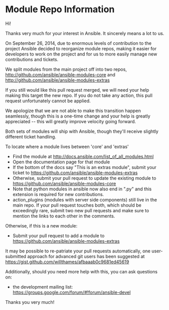Module Repo Information
=======================

Hi!

Thanks very much for your interest in Ansible.  It sincerely means a lot to us. 

On September 26, 2014, due to enormous levels of contribution to the project Ansible decided to reorganize module repos, making it easier
for developers to work on the project and for us to more easily manage new contributions and tickets.

We split modules from the main project off into two repos, http://github.com/ansible/ansible-modules-core and http://github.com/ansible/ansible-modules-extras

If you still would like this pull request merged, we will need your help making this target the new repo.  If you do not take any action, this
pull request unfortunately cannot be applied.

We apologize that we are not able to make this transition happen seamlessly, though this is a one-time change and your help is greatly appreciated -- 
this will greatly improve velocity going forward.

Both sets of modules will ship with Ansible, though they'll receive slightly different ticket handling.

To locate where a module lives between 'core' and 'extras'

   * Find the module at http://docs.ansible.com/list_of_all_modules.html
   * Open the documentation page for that module
   * If the bottom of the docs say "This is an extras module", submit your ticket to https://github.com/ansible/ansible-modules-extras
   * Otherwise, submit your pull request to update the existing module to https://github.com/ansible/ansible-modules-core
   * Note that python modules in ansible now also end in ".py" and this extension is required for new contributions.
   * action_plugins (modules with server side components) still live in the main repo.  If your pull request touches both, which should be
     exceedingly rare, submit two new pull requests and make sure to mention the links to each other in the comments.

Otherwise, if this is a new module:

   * Submit your pull request to add a module to https://github.com/ansible/ansible-modules-extras

It may be possible to re-patriate your pull requests automatically, one user-submitted approach for advanced git users
has been suggested at https://gist.github.com/willthames/afbaaab0c9681ed45619

Additionally, should you need more help with this, you can ask questions on:

   * the development mailing list: https://groups.google.com/forum/#!forum/ansible-devel

Thanks you very much!


